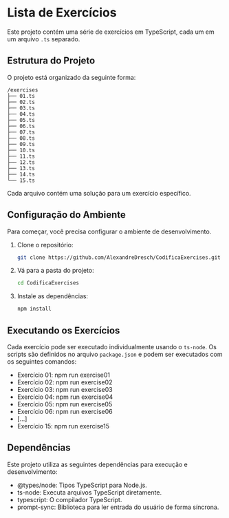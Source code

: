 # Lista de Exercícios

Este projeto contém uma série de exercícios em TypeScript, cada um em um arquivo `.ts` separado.

## Estrutura do Projeto

O projeto está organizado da seguinte forma:

```
/exercises
├── 01.ts
├── 02.ts
├── 03.ts
├── 04.ts
├── 05.ts
├── 06.ts
├── 07.ts
├── 08.ts
├── 09.ts
├── 10.ts
├── 11.ts
├── 12.ts
├── 13.ts
├── 14.ts
└── 15.ts
```

Cada arquivo contém uma solução para um exercício específico.

## Configuração do Ambiente

Para começar, você precisa configurar o ambiente de desenvolvimento.

1. Clone o repositório:
   ```bash
   git clone https://github.com/AlexandreDresch/CodificaExercises.git
   ```
2. Vá para a pasta do projeto:
   ```bash
   cd CodificaExercises
   ```
3. Instale as dependências:
   ```bash
   npm install
   ```

## Executando os Exercícios

Cada exercício pode ser executado individualmente usando o `ts-node`. Os scripts são definidos no arquivo `package.json` e podem ser executados com os seguintes comandos:

- Exercício 01: npm run exercise01
- Exercício 02: npm run exercise02
- Exercício 03: npm run exercise03
- Exercício 04: npm run exercise04
- Exercício 05: npm run exercise05
- Exercício 06: npm run exercise06
- [...]
- Exercício 15: npm run exercise15

## Dependências

Este projeto utiliza as seguintes dependências para execução e desenvolvimento:

- @types/node: Tipos TypeScript para Node.js.
- ts-node: Executa arquivos TypeScript diretamente.
- typescript: O compilador TypeScript.
- prompt-sync: Biblioteca para ler entrada do usuário de forma síncrona.
